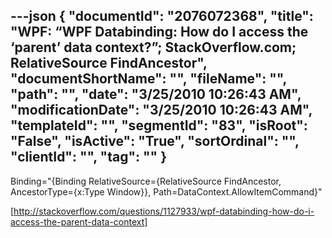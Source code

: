 ---json
{
  "documentId": "2076072368",
  "title": "WPF: “WPF Databinding: How do I access the ‘parent’ data context?”; StackOverflow.com; RelativeSource FindAncestor",
  "documentShortName": "",
  "fileName": "",
  "path": "",
  "date": "3/25/2010 10:26:43 AM",
  "modificationDate": "3/25/2010 10:26:43 AM",
  "templateId": "",
  "segmentId": "83",
  "isRoot": "False",
  "isActive": "True",
  "sortOrdinal": "",
  "clientId": "",
  "tag": ""
}
---

Binding=&quot;{Binding RelativeSource={RelativeSource FindAncestor,
AncestorType={x:Type Window}}, Path=DataContext.AllowItemCommand}&quot;

[http://stackoverflow.com/questions/1127933/wpf-databinding-how-do-i-access-the-parent-data-context]
